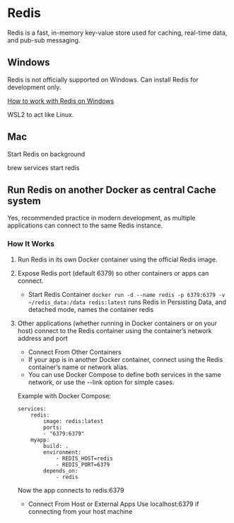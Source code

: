 # Redis

Redis is a fast, in-memory key-value store used for caching, real-time data, and pub-sub messaging.

## Windows

Redis is not officially supported on Windows. Can install Redis for development only.

[How to work with Redis on Windows](https://redis.io/docs/latest/operate/oss_and_stack/install/archive/install-redis/install-redis-on-windows/)

WSL2 to act like Linux.

## Mac

Start Redis on background

brew services start redis


## Run Redis on another Docker as central Cache system

Yes, recommended practice in modern development, as multiple applications can connect to the same Redis instance.

### How It Works

1. Run Redis in its own Docker container using the official Redis image.
2. Expose Redis port (default 6379) so other containers or apps can connect.
	- Start Redis Container `docker run -d --name redis -p 6379:6379 -v ~/redis_data:/data redis:latest` runs Redis in Persisting Data, and detached mode, names the container redis
3. Other applications (whether running in Docker containers or on your host) connect to the Redis container using the container’s network address and port
	- Connect From Other Containers
	- If your app is in another Docker container, connect using the Redis container’s name or network alias.
	- You can use Docker Compose to define both services in the same network, or use the --link option for simple cases.

	Example with Docker Compose:

	```text
	services:
		redis:
			image: redis:latest
			ports:
			- "6379:6379"
		myapp:
			build: .
			environment:
				- REDIS_HOST=redis
				- REDIS_PORT=6379
			depends_on:
				- redis
	```

	Now the app connects to redis:6379

	- Connect From Host or External Apps
	Use localhost:6379 if connecting from your host machine
